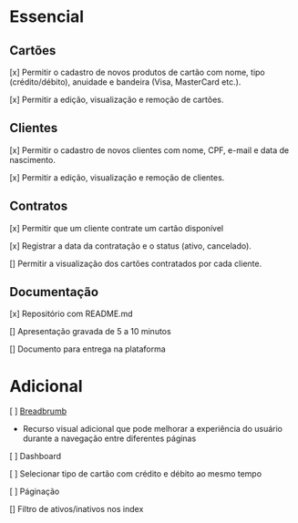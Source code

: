 # Essencial

## Cartões

[x] Permitir o cadastro de novos produtos de cartão com nome, tipo (crédito/débito), anuidade e bandeira (Visa, MasterCard etc.).

[x] Permitir a edição, visualização e remoção de cartões.

## Clientes

[x] Permitir o cadastro de novos clientes com nome, CPF, e-mail e data de nascimento.

[x] Permitir a edição, visualização e remoção de clientes.

## Contratos

[x] Permitir que um cliente contrate um cartão disponível

[x] Registrar a data da contratação e o status (ativo, cancelado).

[] Permitir a visualização dos cartões contratados por cada cliente.

## Documentação

[x] Repositório com README.md

[] Apresentação gravada de 5 a 10 minutos

[] Documento para entrega na plataforma

# Adicional

[ ] [Breadbrumb](https://tailwindcss.com/plus/ui-blocks/application-ui/navigation/breadcrumbs#component-09fbe246cb968a4ab03a97c5da4947ee)

- Recurso visual adicional que pode melhorar a experiência do usuário durante a navegação entre diferentes páginas

[ ] Dashboard

[ ] Selecionar tipo de cartão com crédito e débito ao mesmo tempo

[ ] Páginação

[] Filtro de ativos/inativos nos index
